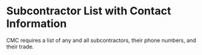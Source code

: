 # Subcontractor List with Contact Information

CMC requires a list of any and all subcontractors, their phone numbers, and their trade.
